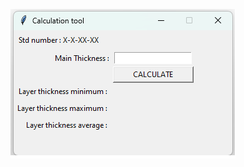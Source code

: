 ![logo](https://github.com/arungk63/Python_projects/blob/master/03.Calculator_1_GUI/interface.png)


